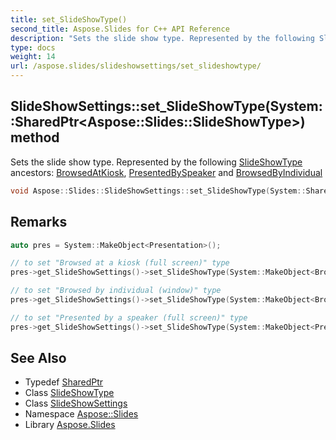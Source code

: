 ```yaml
---
title: set_SlideShowType()
second_title: Aspose.Slides for C++ API Reference
description: "Sets the slide show type. Represented by the following SlideShowType ancestors: BrowsedAtKiosk, PresentedBySpeaker and BrowsedByIndividual"
type: docs
weight: 14
url: /aspose.slides/slideshowsettings/set_slideshowtype/
---
```

## SlideShowSettings::set_SlideShowType(System::SharedPtr\<Aspose::Slides::SlideShowType\>) method


Sets the slide show type. Represented by the following [SlideShowType](../../slideshowtype/) ancestors: [BrowsedAtKiosk](../../browsedatkiosk/), [PresentedBySpeaker](../../presentedbyspeaker/) and [BrowsedByIndividual](../../browsedbyindividual/)

```cpp
void Aspose::Slides::SlideShowSettings::set_SlideShowType(System::SharedPtr<Aspose::Slides::SlideShowType> value)
```

## Remarks



```cpp
auto pres = System::MakeObject<Presentation>();

// to set "Browsed at a kiosk (full screen)" type
pres->get_SlideShowSettings()->set_SlideShowType(System::MakeObject<BrowsedAtKiosk>());

// to set "Browsed by individual (window)" type
pres->get_SlideShowSettings()->set_SlideShowType(System::MakeObject<BrowsedByIndividual>());

// to set "Presented by a speaker (full screen)" type
pres->get_SlideShowSettings()->set_SlideShowType(System::MakeObject<PresentedBySpeaker>());
```

## See Also

* Typedef [SharedPtr](../../../system/sharedptr/)
* Class [SlideShowType](../../slideshowtype/)
* Class [SlideShowSettings](../)
* Namespace [Aspose::Slides](../../)
* Library [Aspose.Slides](../../../)
